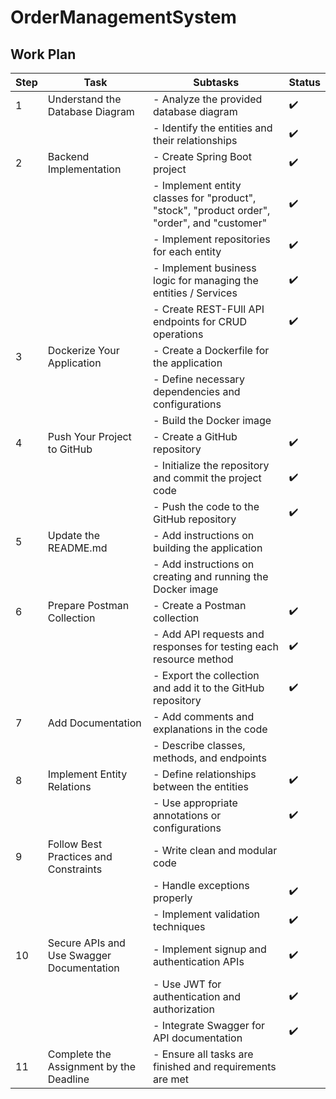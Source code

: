 # OrderManagementSystem

## Work Plan
| Step | Task                                      | Subtasks                                                                                    | Status             |
|------|-------------------------------------------|---------------------------------------------------------------------------------------------|--------------------|
| 1    | Understand the Database Diagram           | - Analyze the provided database diagram                                                     | :heavy_check_mark: |
|      |                                           | - Identify the entities and their relationships                                             | :heavy_check_mark: |
| 2    | Backend Implementation                    | - Create Spring Boot project                                                                | :heavy_check_mark: |
|      |                                           | - Implement entity classes for "product", "stock", "product order", "order", and "customer" | :heavy_check_mark: |
|      |                                           | - Implement repositories for each entity                                                    | :heavy_check_mark: |
|      |                                           | - Implement business logic for managing the entities / Services                             | :heavy_check_mark: |
|      |                                           | - Create REST-FUll API endpoints for CRUD operations                                        | :heavy_check_mark: |
| 3    | Dockerize Your Application                | - Create a Dockerfile for the application                                                   |                    |
|      |                                           | - Define necessary dependencies and configurations                                          |                    |
|      |                                           | - Build the Docker image                                                                    |                    |
| 4    | Push Your Project to GitHub               | - Create a GitHub repository                                                                | :heavy_check_mark: |
|      |                                           | - Initialize the repository and commit the project code                                     | :heavy_check_mark: |
|      |                                           | - Push the code to the GitHub repository                                                    | :heavy_check_mark: |
| 5    | Update the README.md                      | - Add instructions on building the application                                              |                    |
|      |                                           | - Add instructions on creating and running the Docker image                                 |                    |
| 6    | Prepare Postman Collection                | - Create a Postman collection                                                               | :heavy_check_mark: |
|      |                                           | - Add API requests and responses for testing each resource method                           | :heavy_check_mark: |
|      |                                           | - Export the collection and add it to the GitHub repository                                 | :heavy_check_mark: |
| 7    | Add Documentation                         | - Add comments and explanations in the code                                                 |                    |
|      |                                           | - Describe classes, methods, and endpoints                                                  |                    |
| 8    | Implement Entity Relations                | - Define relationships between the entities                                                 | :heavy_check_mark: |
|      |                                           | - Use appropriate annotations or configurations                                             | :heavy_check_mark: |
| 9    | Follow Best Practices and Constraints     | - Write clean and modular code                                                              |                    |
|      |                                           | - Handle exceptions properly                                                                | :heavy_check_mark: |
|      |                                           | - Implement validation techniques                                                           | :heavy_check_mark: |
| 10   | Secure APIs and Use Swagger Documentation | - Implement signup and authentication APIs                                                  | :heavy_check_mark: |
|      |                                           | - Use JWT for authentication and authorization                                              | :heavy_check_mark: |
|      |                                           | - Integrate Swagger for API documentation                                                   | :heavy_check_mark: |
| 11   | Complete the Assignment by the Deadline   | - Ensure all tasks are finished and requirements are met                                    |                    |
